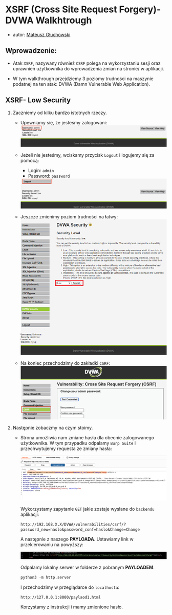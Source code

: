 # XSRF (Cross Site Request Forgery)- DVWA Walkhtrough

- autor: [Mateusz Głuchowski](https://github.com/Hue1337)

## Wprowadzenie:
- Atak `XSRF`, nazywany również `CSRF` polega na wykorzystaniu sesji oraz uprawnień użytkownika do wprowadzenia zmian na stronie/ w aplikacji.

- W tym walkthrough przejdziemy 3 poziomy trudności na maszynie podatnej na ten atak: DVWA (Damn Vulnerable Web Application).

## XSRF- Low Security
1. Zaczniemy od kilku bardzo istotnych rzeczy.
    - Upewniamy się, że jesteśmy zalogowani:
        <img src="pics/XSRF2.png"/>

    - Jeżeli nie jesteśmy, wciskamy przycisk `Logout` i logujemy się za pomocą:
        - Login: `admin`
        - Password: `password`

        <img src="pics/XSRF3.png">

    - Jeszcze zmienimy poziom trudności na łatwy:
        <img src="pics/LFI4.png"/>

    - Na koniec przechodzimy do zakładki `CSRF`:
        <img src="pics/XSRF4.png"/>

3. Następnie zobaczmy na czym stoimy. 

    - Strona umożliwia nam zmiane hasła dla obecnie zalogowanego użytkownika. W tym przypadku odpalamy `Burp Suite` i przechwytujemy requesta ze zmiany hasła:

        <img src="pics/XSRF5.png"/>

        Wykorzystamy zapytanie `GET` jakie zostaje wysłane do `backendu` aplikacji:

        ```
        http://192.168.X.X/DVWA/vulnerabilities/csrf/?password_new=haslo&password_conf=haslo&Change=Change
        ```

        A następnie z naszego **PAYLOADA**. Ustawiamy link w przekierowaniu na powyższy:

        <img src="pics/XSRF6.png"/>

        Odpalamy lokalny serwer w folderze z pobranym **PAYLOADEM**:

        ```py
        python3 -m http.server
        ```

        I przechodzimy w przeglądarce do `localhosta`:
        
        ```
        http://127.0.0.1:8000/paylaod1.html
        ```

        Korzystamy z instrukcji i mamy zmienione hasło.
        
